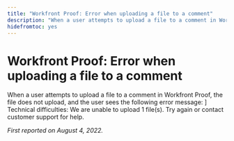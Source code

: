 ```yaml
---
title: "Workfront Proof: Error when uploading a file to a comment"
description: "When a user attempts to upload a file to a comment in Workfront Proof, the file does not upload, and the user sees an error message."
hidefromtoc: yes
---
```


# Workfront Proof: Error when uploading a file to a comment

When a user attempts to upload a file to a comment in Workfront Proof, the file does not upload, and the user sees the following error message:
]
Technical difficulties: We are unable to upload 1 file(s). Try again or contact customer support for help.

_First reported on August 4, 2022._

